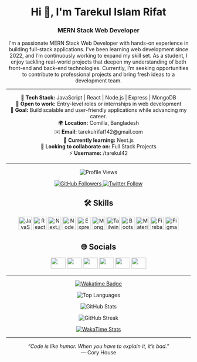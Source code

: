 <h1 align="center">Hi 👋, I'm Tarekul Islam Rifat</h1>
<h3 align="center">MERN Stack Web Developer</h3>

<p align="center">
I'm a passionate MERN Stack Web Developer with hands-on experience in building full-stack applications.  
I've been learning web development since 2022, and I’m continuously working to expand my skill set.  
As a student, I enjoy tackling real-world projects that deepen my understanding of both front-end and back-end technologies.  
Currently, I’m seeking opportunities to contribute to professional projects and bring fresh ideas to a development team.
</p>

---

<p align="center">
🌟 <strong>Tech Stack:</strong> JavaScript | React | Node.js | Express | MongoDB <br/>
💼 <strong>Open to work:</strong> Entry-level roles or internships in web development <br/>
🚀 <strong>Goal:</strong> Build scalable and user-friendly applications while advancing my career. <br/>
🌍 <strong>Location:</strong> Comilla, Bangladesh <br/>
✉️ <strong>Email:</strong> tarekulrifat142@gmail.com <br/>
🧠 <strong>Currently learning:</strong> Next.js <br/>
🤝 <strong>Looking to collaborate on:</strong> Full Stack Projects <br/>
⚡ <strong>Username:</strong> /tarekul42
</p>

---

<p align="center">
  <img src="https://komarev.com/ghpvc/?username=tarekul42&label=Profile%20views&color=0891b2&labelColor=1c1917&style=for-the-badge" alt="Profile Views" />
</p>

<p align="center">
  <a href="https://github.com/tarekul42" target="_blank" rel="noreferrer">
    <img src="https://img.shields.io/github/followers/tarekul42?logo=github&style=for-the-badge&color=0891b2&labelColor=1c1917" alt="GitHub Followers"/>
  </a>
  <a href="https://x.com/tarekul42" target="_blank" rel="noreferrer">
    <img src="https://img.shields.io/twitter/follow/tarekul42?logo=twitter&style=for-the-badge&color=0891b2&labelColor=1c1917" alt="Twitter Follow"/>
  </a>
</p>

<h2 align="center">🛠️ Skills</h2>

<p align="center">
  <a href="https://developer.mozilla.org/en-US/docs/Web/JavaScript"><img src="https://raw.githubusercontent.com/danielcranney/readme-generator/main/public/icons/skills/javascript-colored.svg" width="36" height="36" alt="JavaScript" /></a>
  <a href="https://reactjs.org/"><img src="https://raw.githubusercontent.com/danielcranney/readme-generator/main/public/icons/skills/react-colored.svg" width="36" height="36" alt="React" /></a>
  <a href="https://nextjs.org/"><img src="https://raw.githubusercontent.com/danielcranney/readme-generator/main/public/icons/skills/nextjs-colored.svg" width="36" height="36" alt="Next.js" /></a>
  <a href="https://nodejs.org/"><img src="https://raw.githubusercontent.com/danielcranney/readme-generator/main/public/icons/skills/nodejs-colored.svg" width="36" height="36" alt="NodeJS" /></a>
  <a href="https://expressjs.com/"><img src="https://raw.githubusercontent.com/danielcranney/readme-generator/main/public/icons/skills/express-colored.svg" width="36" height="36" alt="Express" /></a>
  <a href="https://www.mongodb.com/"><img src="https://raw.githubusercontent.com/danielcranney/readme-generator/main/public/icons/skills/mongodb-colored.svg" width="36" height="36" alt="MongoDB" /></a>
  <a href="https://tailwindcss.com/"><img src="https://raw.githubusercontent.com/danielcranney/readme-generator/main/public/icons/skills/tailwindcss-colored.svg" width="36" height="36" alt="TailwindCSS" /></a>
  <a href="https://getbootstrap.com/"><img src="https://raw.githubusercontent.com/danielcranney/readme-generator/main/public/icons/skills/bootstrap-colored.svg" width="36" height="36" alt="Bootstrap" /></a>
  <a href="https://mui.com/"><img src="https://raw.githubusercontent.com/danielcranney/readme-generator/main/public/icons/skills/materialui-colored.svg" width="36" height="36" alt="Material UI" /></a>
  <a href="https://firebase.google.com/"><img src="https://raw.githubusercontent.com/danielcranney/readme-generator/main/public/icons/skills/firebase-colored.svg" width="36" height="36" alt="Firebase" /></a>
  <a href="https://www.figma.com/"><img src="https://raw.githubusercontent.com/danielcranney/readme-generator/main/public/icons/skills/figma-colored.svg" width="36" height="36" alt="Figma" /></a>
</p>

<h2 align="center">🌐 Socials</h2>

<p align="center">
  <a href="https://dev.to/tarekul42"><img src="https://raw.githubusercontent.com/rahuldkjain/github-profile-readme-generator/master/src/images/icons/Social/devto.svg" height="30" width="40" /></a>
  <a href="https://twitter.com/tarekul42"><img src="https://raw.githubusercontent.com/rahuldkjain/github-profile-readme-generator/master/src/images/icons/Social/twitter.svg" height="30" width="40" /></a>
  <a href="https://linkedin.com/in/tarekul42"><img src="https://raw.githubusercontent.com/rahuldkjain/github-profile-readme-generator/master/src/images/icons/Social/linked-in-alt.svg" height="30" width="40" /></a>
  <a href="https://fb.com/tarekul42"><img src="https://raw.githubusercontent.com/rahuldkjain/github-profile-readme-generator/master/src/images/icons/Social/facebook.svg" height="30" width="40" /></a>
  <a href="https://instagram.com/tarekul.1001r"><img src="https://raw.githubusercontent.com/rahuldkjain/github-profile-readme-generator/master/src/images/icons/Social/instagram.svg" height="30" width="40" /></a>
  <a href="https://medium.com/@tarekul42"><img src="https://raw.githubusercontent.com/rahuldkjain/github-profile-readme-generator/master/src/images/icons/Social/medium.svg" height="30" width="40" /></a>
</p>

---

<p align="center">
  <a href="https://wakatime.com/@tarekul42">
    <img src="https://wakatime.com/badge/user/d1558c50-fba1-48c5-87f4-805c3fe307ec.svg" alt="Wakatime Badge" />
  </a>
</p>


<p align="center">
  <img src="https://github-readme-stats.vercel.app/api/top-langs?username=tarekul42&show_icons=true&locale=en&layout=compact&text_color=ffffff&bg_color=1c1917&hide_border=true&title_color=0891b2" alt="Top Languages" />
</p>

<p align="center">
  <img src="https://github-readme-stats.vercel.app/api?username=tarekul42&show_icons=true&count_private=true&title_color=0891b2&text_color=ffffff&icon_color=0891b2&bg_color=1c1917&hide_border=true" alt="GitHub Stats" />
</p>

<p align="center">
  <img src="https://github-readme-streak-stats.herokuapp.com/?user=tarekul42&stroke=ffffff&background=1c1917&ring=0891b2&fire=0891b2&currStreakNum=ffffff&currStreakLabel=0891b2&sideNums=ffffff&sideLabels=ffffff&dates=ffffff&hide_border=true" alt="GitHub Streak" />
</p>

<p align="center">
  <a href="https://wakatime.com/@tarekul42">
    <img src="https://github-readme-stats.vercel.app/api/wakatime?username=tarekul42&layout=compact&bg_color=1A202C&title_color=2F855A&text_color=ffffff" alt="WakaTime Stats" />
  </a>
</p>

---

<p align="center">
  <em>“Code is like humor. When you have to explain it, it’s bad.”</em><br/>
  — Cory House
</p>
